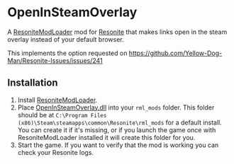 # OpenInSteamOverlay

A [ResoniteModLoader](https://github.com/resonite-modding-group/ResoniteModLoader) mod for [Resonite](https://resonite.com/) that makes links open in the steam overlay instead of your default browser. 

This implements the option requested on https://github.com/Yellow-Dog-Man/Resonite-Issues/issues/241

## Installation
1. Install [ResoniteModLoader](https://github.com/resonite-modding-group/ResoniteModLoader).
1. Place [OpenInSteamOverlay.dll](https://github.com/XDelta/ResoniteOpenInSteamOverlay/releases/latest/download/OpenInSteamOverlay.dll) into your `rml_mods` folder. This folder should be at `C:\Program Files (x86)\Steam\steamapps\common\Resonite\rml_mods` for a default install. You can create it if it's missing, or if you launch the game once with ResoniteModLoader installed it will create this folder for you.
1. Start the game. If you want to verify that the mod is working you can check your Resonite logs.